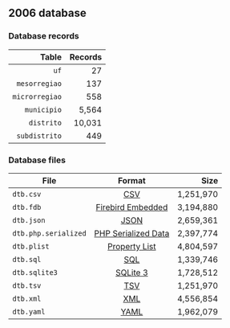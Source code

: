 ## 2006 database

### Database records

|          Table | Records |
| --------------:| -------:|
|           `uf` |      27 |
|  `mesorregiao` |     137 |
| `microrregiao` |     558 |
|    `municipio` |   5,564 |
|     `distrito` |  10,031 |
|  `subdistrito` |     449 |

### Database files

| File                 | Format                                                                                          |      Size |
| -------------------- |:-----------------------------------------------------------------------------------------------:| ---------:|
| `dtb.csv`            | [CSV](https://en.wikipedia.org/wiki/Comma-separated_values)                                     | 1,251,970 |
| `dtb.fdb`            | [Firebird Embedded](https://en.wikipedia.org/wiki/Embedded_database#Firebird_Embedded)          | 3,194,880 |
| `dtb.json`           | [JSON](https://en.wikipedia.org/wiki/JSON)                                                      | 2,659,361 |
| `dtb.php.serialized` | [PHP Serialized Data](https://en.wikipedia.org/wiki/Serialization#Programming_language_support) | 2,397,774 |
| `dtb.plist`          | [Property List](https://en.wikipedia.org/wiki/Property_list)                                    | 4,804,597 |
| `dtb.sql`            | [SQL](https://en.wikipedia.org/wiki/SQL)                                                        | 1,339,746 |
| `dtb.sqlite3`        | [SQLite 3](https://en.wikipedia.org/wiki/SQLite)                                                | 1,728,512 |
| `dtb.tsv`            | [TSV](https://en.wikipedia.org/wiki/Tab-separated_values)                                       | 1,251,970 |
| `dtb.xml`            | [XML](https://en.wikipedia.org/wiki/XML)                                                        | 4,556,854 |
| `dtb.yaml`           | [YAML](https://en.wikipedia.org/wiki/YAML)                                                      | 1,962,079 |
